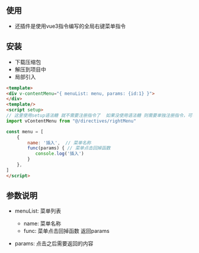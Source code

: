 ## 使用
- 还插件是使用vue3指令编写的全局右键菜单指令

## 安装

- 下载压缩包
- 解压到项目中
- 局部引入

``` html
<template>
<div v-contentMenu="{ menuList: menu, params: {id:1} }">
</div>
<template/>
<script setup>
// 这里使用setup语法糖 就不需要注册指令了  如果没使用语法糖 则需要单独注册指令，可参考vue官网
import vContentMenu from "@/directives/rightMenu"

const menu = [
    {
        name: '插入',  // 菜单名称
        func(params) { // 菜单点击回掉函数
           console.log('插入')
        }
    },
]
</script>
```

## 参数说明
- menuList: 菜单列表
    - name: 菜单名称
    - func: 菜单点击回掉函数 返回params 

- params: 点击之后需要返回的内容